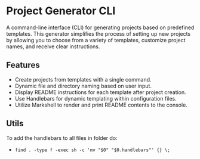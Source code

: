 
# Project Generator CLI

A command-line interface (CLI) for generating projects based on predefined templates. This generator simplifies the process of setting up new projects by allowing you to choose from a variety of templates, customize project names, and receive clear instructions.

## Features

- Create projects from templates with a single command.
- Dynamic file and directory naming based on user input.
- Display README instructions for each template after project creation.
- Use Handlebars for dynamic templating within configuration files.
- Utilize Markshell to render and print README contents to the console.

## Utils

To add the handlebars to all files in folder do:
- `find . -type f -exec sh -c 'mv "$0" "$0.handlebars"' {} \;`
